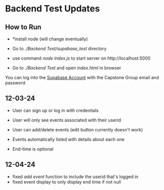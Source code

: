 # Backend Test Updates

## How to Run 

- *install node (will change eventually)

- Go to *./Backend Test/supabase_test* directory 

- use command *node index.js* to start server on http://localhost:5000

- Go to *./Backend Test* and open *index.html* in browser 

You can log into the [Supabase Account](https://supabase.com/dashboard/sign-in) with the Capstone Group email and password 

## 12-03-24

- User can sign up or log in with credentials 
- User will only see events associated with their userid 
- User can add/delete events (edit button currently doesn't work)

- Events automatically listed with details about each one 
- End-time is optional 

## 12-04-24

- fixed *add event* function to include the userid that's logged in 
- fixed event display to only display end time if not null 


